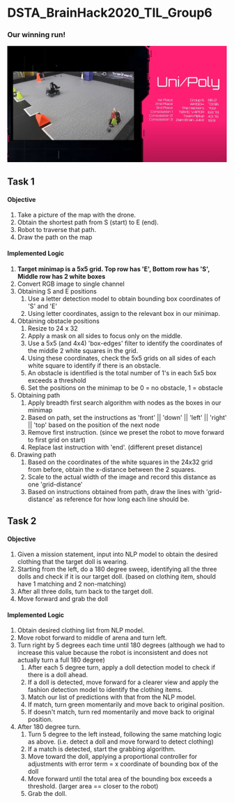 # DSTA_BrainHack2020_TIL_Group6

### Our winning run!
[![TIL 2020 Results Video](DSTA_TIL_Video.JPG)](https://www.youtube.com/watch?v=RwAjZCRW724&feature=youtu.be)


## Task 1
#### Objective
1. Take a picture of the map with the drone.
1. Obtain the shortest path from S (start) to E (end).
1. Robot to traverse that path.
1. Draw the path on the map

#### Implemented Logic
1. **Target minimap is a 5x5 grid. Top row has 'E', Bottom row has 'S', Middle row has 2 white boxes**
1. Convert RGB image to single channel
1. Obtaining S and E positions
    1. Use a letter detection model to obtain bounding box coordinates of 'S' and 'E'
    1. Using letter coordinates, assign to the relevant box in our minimap.
1. Obtaining obstacle positions
    1. Resize to 24 x 32
    1. Apply a mask on all sides to focus only on the middle.
    1. Use a 5x5 (and 4x4) 'box-edges' filter to identify the coordinates of the middle 2 white squares in the grid.
    1. Using these coordinates, check the 5x5 grids on all sides of each white square to identify if there is an obstacle.
    1. An obstacle is identified is the total number of 1's in each 5x5 box exceeds a threshold
    1. Set the positions on the minimap to be 0 = no obstacle, 1 = obstacle
1. Obtaining path
    1. Apply breadth first search algorithm with nodes as the boxes in our minimap
    1. Based on path, set the instructions as 'front' || 'down' || 'left' || 'right' || 'top' based on the position of the next node
    1. Remove first instruction. (since we preset the robot to move forward to first grid on start)
    1. Replace last instruction with 'end'. (different preset distance)
1. Drawing path
    1. Based on the coordinates of the white squares in the 24x32 grid from before, obtain the x-distance between the 2 squares.
    1. Scale to the actual width of the image and record this distance as one 'grid-distance'
    1. Based on instructions obtained from path, draw the lines with 'grid-distance' as reference for how long each line should be.


## Task 2
#### Objective
1. Given a mission statement, input into NLP model to obtain the desired clothing that the target doll is wearing.
1. Starting from the left, do a 180 degree sweep, identifying all the three dolls and check if it is our target doll. (based on clothing item, should have 1 matching and 2 non-matching)
1. After all three dolls, turn back to the target doll.
1. Move forward and grab the doll

#### Implemented Logic
1. Obtain desired clothing list from NLP model.
1. Move robot forward to middle of arena and turn left.
1. Turn right by 5 degrees each time until 180 degrees (although we had to increase this value because the robot is inconsistent and does not actually turn a full 180 degree)
    1. After each 5 degree turn, apply a doll detection model to check if there is a doll ahead.
    1. If a doll is detected, move forward for a clearer view and apply the fashion detection model to identify the clothing items.
    1. Match our list of predictions with that from the NLP model.
      1. If match, turn green momentarily and move back to original position.
      1. If doesn't match, turn red momentarily and move back to original position.
1. After 180 degree turn.
    1. Turn 5 degree to the left instead, following the same matching logic as above. (i.e. detect a doll and move forward to detect clothing)
    1. If a match is detected, start the grabbing algorithm.
      1. Move toward the doll, applying a proportional controller for adjustments with error term = x coordinate of bounding box of the doll
      1. Move forward until the total area of the bounding box exceeds a threshold. (larger area == closer to the robot)
      1. Grab the doll.
